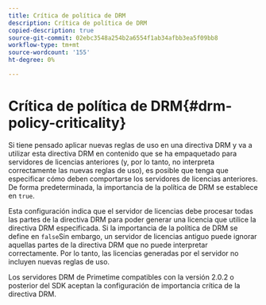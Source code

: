 ```yaml
---
title: Crítica de política de DRM
description: Crítica de política de DRM
copied-description: true
source-git-commit: 02ebc3548a254b2a6554f1ab34afbb3ea5f09bb8
workflow-type: tm+mt
source-wordcount: '155'
ht-degree: 0%

---
```


# Crítica de política de DRM{#drm-policy-criticality}

Si tiene pensado aplicar nuevas reglas de uso en una directiva DRM y va a utilizar esta directiva DRM en contenido que se ha empaquetado para servidores de licencias anteriores (y, por lo tanto, no interpreta correctamente las nuevas reglas de uso), es posible que tenga que especificar cómo deben comportarse los servidores de licencias anteriores. De forma predeterminada, la importancia de la política de DRM se establece en `true`.

Esta configuración indica que el servidor de licencias debe procesar todas las partes de la directiva DRM para poder generar una licencia que utilice la directiva DRM especificada. Si la importancia de la política de DRM se define en `false`Sin embargo, un servidor de licencias antiguo puede ignorar aquellas partes de la directiva DRM que no puede interpretar correctamente. Por lo tanto, las licencias generadas por el servidor no incluyen nuevas reglas de uso.

Los servidores DRM de Primetime compatibles con la versión 2.0.2 o posterior del SDK aceptan la configuración de importancia crítica de la directiva DRM.
